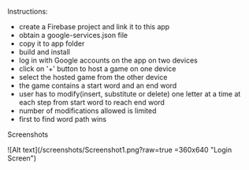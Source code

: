 Instructions:
- create a Firebase project and link it to this app
- obtain a google-services.json file
- copy it to app folder
- build and install
- log in with Google accounts on the app on two devices
- click on '+' button to host a game on one device
- select the hosted game from the other device
- the game contains a start word and an end word
- user has to modify(insert, substitute or delete) one letter at a time at each step from start word to reach end word
- number of modifications allowed is limited
- first to find word path wins

Screenshots

![Alt text](/screenshots/Screenshot1.png?raw=true =360x640 "Login Screen")
